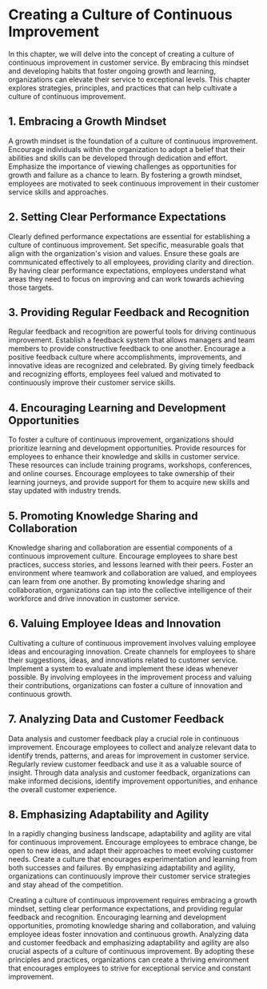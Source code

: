 Creating a Culture of Continuous Improvement
=======================================================

In this chapter, we will delve into the concept of creating a culture of continuous improvement in customer service. By embracing this mindset and developing habits that foster ongoing growth and learning, organizations can elevate their service to exceptional levels. This chapter explores strategies, principles, and practices that can help cultivate a culture of continuous improvement.

**1. Embracing a Growth Mindset**
---------------------------------

A growth mindset is the foundation of a culture of continuous improvement. Encourage individuals within the organization to adopt a belief that their abilities and skills can be developed through dedication and effort. Emphasize the importance of viewing challenges as opportunities for growth and failure as a chance to learn. By fostering a growth mindset, employees are motivated to seek continuous improvement in their customer service skills and approaches.

**2. Setting Clear Performance Expectations**
---------------------------------------------

Clearly defined performance expectations are essential for establishing a culture of continuous improvement. Set specific, measurable goals that align with the organization's vision and values. Ensure these goals are communicated effectively to all employees, providing clarity and direction. By having clear performance expectations, employees understand what areas they need to focus on improving and can work towards achieving those targets.

**3. Providing Regular Feedback and Recognition**
-------------------------------------------------

Regular feedback and recognition are powerful tools for driving continuous improvement. Establish a feedback system that allows managers and team members to provide constructive feedback to one another. Encourage a positive feedback culture where accomplishments, improvements, and innovative ideas are recognized and celebrated. By giving timely feedback and recognizing efforts, employees feel valued and motivated to continuously improve their customer service skills.

**4. Encouraging Learning and Development Opportunities**
---------------------------------------------------------

To foster a culture of continuous improvement, organizations should prioritize learning and development opportunities. Provide resources for employees to enhance their knowledge and skills in customer service. These resources can include training programs, workshops, conferences, and online courses. Encourage employees to take ownership of their learning journeys, and provide support for them to acquire new skills and stay updated with industry trends.

**5. Promoting Knowledge Sharing and Collaboration**
----------------------------------------------------

Knowledge sharing and collaboration are essential components of a continuous improvement culture. Encourage employees to share best practices, success stories, and lessons learned with their peers. Foster an environment where teamwork and collaboration are valued, and employees can learn from one another. By promoting knowledge sharing and collaboration, organizations can tap into the collective intelligence of their workforce and drive innovation in customer service.

**6. Valuing Employee Ideas and Innovation**
--------------------------------------------

Cultivating a culture of continuous improvement involves valuing employee ideas and encouraging innovation. Create channels for employees to share their suggestions, ideas, and innovations related to customer service. Implement a system to evaluate and implement these ideas whenever possible. By involving employees in the improvement process and valuing their contributions, organizations can foster a culture of innovation and continuous growth.

**7. Analyzing Data and Customer Feedback**
-------------------------------------------

Data analysis and customer feedback play a crucial role in continuous improvement. Encourage employees to collect and analyze relevant data to identify trends, patterns, and areas for improvement in customer service. Regularly review customer feedback and use it as a valuable source of insight. Through data analysis and customer feedback, organizations can make informed decisions, identify improvement opportunities, and enhance the overall customer experience.

**8. Emphasizing Adaptability and Agility**
-------------------------------------------

In a rapidly changing business landscape, adaptability and agility are vital for continuous improvement. Encourage employees to embrace change, be open to new ideas, and adapt their approaches to meet evolving customer needs. Create a culture that encourages experimentation and learning from both successes and failures. By emphasizing adaptability and agility, organizations can continuously improve their customer service strategies and stay ahead of the competition.

Creating a culture of continuous improvement requires embracing a growth mindset, setting clear performance expectations, and providing regular feedback and recognition. Encouraging learning and development opportunities, promoting knowledge sharing and collaboration, and valuing employee ideas foster innovation and continuous growth. Analyzing data and customer feedback and emphasizing adaptability and agility are also crucial aspects of a culture of continuous improvement. By adopting these principles and practices, organizations can create a thriving environment that encourages employees to strive for exceptional service and constant improvement.
